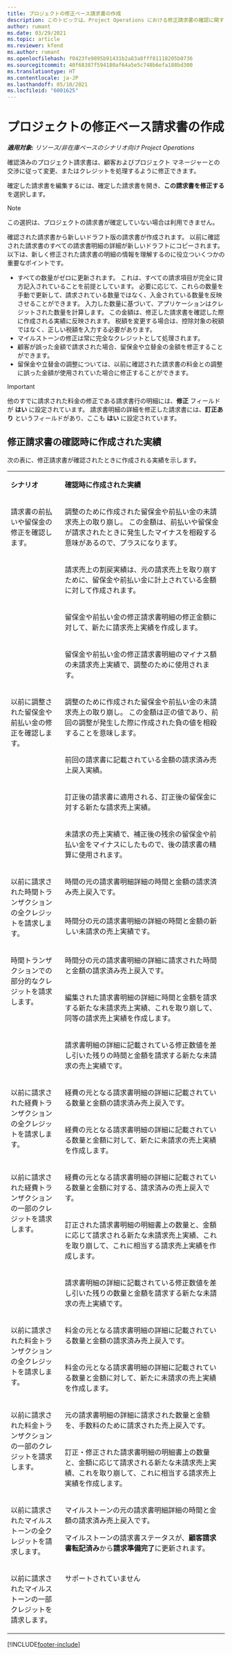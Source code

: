 ```yaml
---
title: プロジェクトの修正ベース請求書の作成
description: このトピックは、Project Operations における修正請求書の確認に関する情報を提供します。
author: rumant
ms.date: 03/29/2021
ms.topic: article
ms.reviewer: kfend
ms.author: rumant
ms.openlocfilehash: f0423fe9895b91431b2a83a8fff81118205b0736
ms.sourcegitcommit: 40f68387f594180af64a5e5c748b6efa188bd300
ms.translationtype: HT
ms.contentlocale: ja-JP
ms.lasthandoff: 05/10/2021
ms.locfileid: "6001625"
---
```

# <a name="create-corrective-project-based-invoices"></a>プロジェクトの修正ベース請求書の作成 

_**適用対象:** リソース/非在庫ベースのシナリオ向け Project Operations_

確認済みのプロジェクト請求書は、顧客およびプロジェクト マネージャーとの交渉に従って変更、またはクレジットを処理するように修正できます。

確定した請求書を編集するには、確定した請求書を開き、**この請求書を修正する** を選択します。 

> [!NOTE]
> この選択は、プロジェクトの請求書が確定していない場合は利用できません。

確認された請求書から新しいドラフト版の請求書が作成されます。 以前に確認された請求書のすべての請求書明細の詳細が新しいドラフトにコピーされます。 以下は、新しく修正された請求書の明細の情報を理解するのに役立ついくつかの重要なポイントです。

- すべての数量がゼロに更新されます。 これは、すべての請求項目が完全に貸方記入されていることを前提としています。 必要に応じて、これらの数量を手動で更新して、請求されている数量ではなく、入金されている数量を反映させることができます。 入力した数量に基づいて、アプリケーションはクレジットされた数量を計算します。 この金額は、修正した請求書を確認した際に作成される実績に反映されます。 税額を変更する場合は、控除対象の税額ではなく、正しい税額を入力する必要があります。
- マイルストーンの修正は常に完全なクレジットとして処理されます。
- 顧客が誤った金額で請求された場合、留保金や立替金の金額を修正することができます。
- 留保金や立替金の調整については、以前に確認された請求書の料金との調整に誤った金額が使用されていた場合に修正することができます。

> [!IMPORTANT]
> 他のすでに請求された料金の修正である請求書行の明細には、**修正** フィールドが **はい** に設定されています。 請求書明細の詳細を修正した請求書には、**訂正あり** というフィールドがあり、ここも **はい** に設定されています。

## <a name="actuals-created-on-confirmation-of-a-corrective-invoice"></a>修正請求書の確認時に作成された実績

次の表に、修正請求書が確認されたときに作成される実績を示します。

<table border="0" cellspacing="0" cellpadding="0">
    <tbody>
        <tr>
            <td width="216" valign="top">
                <p>
                    <strong>シナリオ</strong>
                </p>
            </td>
            <td width="808" valign="top">
                <p>
                    <strong>確認時に作成された実績</strong>
                </p>
            </td>
        </tr>
        <tr>
            <td width="216" rowspan="4" valign="top">
                <p>
請求書の前払いや留保金の修正を確認します。<strong></strong>
                </p>
            </td>
            <td width="408" valign="top">
                <p>
調整のために作成された留保金や前払い金の未請求売上の取り崩し。 この金額は、前払いや留保金が請求されたときに発生したマイナスを相殺する意味があるので、プラスになります。
                </p>
            </td>
        </tr>
        <tr>
            <td width="408" valign="top">
                <p>
請求売上の割戻実績は、元の請求売上を取り崩すために、留保金や前払い金に計上されている金額に対して作成されます。
                </p>
            </td>
        </tr>
        <tr>
            <td width="408" valign="top">
                <p>
留保金や前払い金の修正請求書明細の修正金額に対して、新たに請求売上実績を作成します。
                </p>
            </td>
        </tr>
        <tr>
            <td width="408" valign="top">
                <p>
留保金や前払い金の修正請求書明細のマイナス額の未請求売上実績で、調整のために使用されます。
                </p>
            </td>
        </tr>
        <tr>
            <td width="216" rowspan="4" valign="top">
                <p>
以前に調整された留保金や前払い金の修正を確認します。
                </p>
            </td>
            <td width="408" valign="top">
                <p>
調整のために作成された留保金や前払い金の未請求売上の取り崩し。 この金額は正の値であり、前回の調整が発生した際に作成された負の値を相殺することを意味します。
                </p>
            </td>
        </tr>
        <tr>
            <td width="408" valign="top">
                <p>
前回の請求書に記載されている金額の請求済み売上戻入実績。
                </p>
            </td>
        </tr>
        <tr>
            <td width="408" valign="top">
                <p>
訂正後の請求書に適用される、訂正後の留保金に対する新たな請求売上実績。
                </p>
            </td>
        </tr>
        <tr>
            <td width="408" valign="top">
                <p>
未請求の売上実績で、補正後の残余の留保金や前払い金をマイナスにしたもので、後の請求書の精算に使用されます。
                </p>
            </td>
        </tr>
        <tr>
            <td width="216" rowspan="2" valign="top">
                <p>
以前に請求された時間トランザクションの全クレジットを請求します。
                </p>
            </td>
            <td width="408" valign="top">
                <p>
時間の元の請求書明細詳細の時間と金額の請求済み売上戻入です。
                </p>
            </td>
        </tr>
        <tr>
            <td width="408" valign="top">
                <p>
時間分の元の請求書明細の詳細の時間と金額の新しい未請求の売上実績です。
                </p>
            </td>
        </tr>
        <tr>
            <td width="216" rowspan="3" valign="top">
                <p>
時間トランザクションでの部分的なクレジットを請求します。
                </p>
            </td>
            <td width="408" valign="top">
                <p>
時間分の元の請求書明細の詳細に請求された時間と金額の請求済み売上戻入です。
                </p>
            </td>
        </tr>
        <tr>
            <td width="408" valign="top">
                <p>
編集された請求書明細の詳細に時間と金額を請求する新たな未請求売上実績、これを取り崩して、同等の請求売上実績を作成します。
                </p>
            </td>
        </tr>
        <tr>
            <td width="408" valign="top">
                <p>
請求書明細の詳細に記載されている修正数値を差し引いた残りの時間と金額を請求する新たな未請求の売上実績です。
                </p>
            </td>
        </tr>
        <tr>
            <td width="216" rowspan="2" valign="top">
                <p>
以前に請求された経費トランザクションの全クレジットを請求します。
                </p>
            </td>
            <td width="408" valign="top">
                <p>
経費の元となる請求書明細の詳細に記載されている数量と金額の請求済み売上戻入です。
                </p>
            </td>
        </tr>
        <tr>
            <td width="408" valign="top">
                <p>
経費の元となる請求書明細の詳細に記載されている数量と金額に対して、新たに未請求の売上実績を作成します。
                </p>
            </td>
        </tr>
        <tr>
            <td width="216" rowspan="3" valign="top">
                <p>
以前に請求された経費トランザクションの一部のクレジットを請求します。
                </p>
            </td>
            <td width="408" valign="top">
                <p>
経費の元となる請求書明細の詳細に記載されている数量と金額に対する、請求済みの売上戻入です。
                </p>
            </td>
        </tr>
        <tr>
            <td width="408" valign="top">
                <p>
訂正された請求書明細の明細書上の数量と、金額に応じて請求される新たな未請求売上実績、これを取り崩して、これに相当する請求売上実績を作成します。
                </p>
            </td>
        </tr>
        <tr>
            <td width="408" valign="top">
                <p>
請求書明細の詳細に記載されている修正数値を差し引いた残りの数量と金額を請求する新たな未請求の売上実績です。
                </p>
            </td>
        </tr>
        <tr>
            <td width="216" rowspan="2" valign="top">
                <p>
以前に請求された料金トランザクションの全クレジットを請求します。
                </p>
            </td>
            <td width="408" valign="top">
                <p>
料金の元となる請求書明細の詳細に記載されている数量と金額の請求済み売上戻入です。
                </p>
            </td>
        </tr>
        <tr>
            <td width="408" valign="top">
                <p>
料金の元となる請求書明細の詳細に記載されている数量と金額に対して、新たに未請求の売上実績を作成します。
                </p>
            </td>
        </tr>
        <tr>
            <td width="216" rowspan="2" valign="top">
                <p>
以前に請求された料金トランザクションの一部のクレジットを請求します。
                </p>
            </td>
            <td width="408" valign="top">
                <p>
元の請求書明細の詳細に請求された数量と金額を、手数料のために請求された売上戻入です。
                </p>
            </td>
        </tr>
        <tr>
            <td width="408" valign="top">
                <p>
訂正・修正された請求書明細の明細書上の数量と、金額に応じて請求される新たな未請求売上実績、これを取り崩して、これに相当する請求売上実績を作成します。
                </p>
            </td>
        </tr>
        <tr>
            <td width="216" valign="top">
                <p>
以前に請求されたマイルストーンの全クレジットを請求します。
                </p>
            </td>
            <td width="408" valign="top">
                <p>
マイルストーンの元の請求書明細詳細の時間と金額の請求済み売上戻入です。
                </p>
                <p>
マイルストーンの請求書ステータスが、<b>顧客請求書転記済み</b>から<b>請求準備完了</b>に更新されます。
                </p>
            </td>
        </tr>
        <tr>
            <td width="216" valign="top">
                <p>
以前に請求されたマイルストーンの一部クレジットを請求します。
                </p>
            </td>
            <td width="408" valign="top">
                <p>
サポートされていません </p>
            </td>
        </tr>        
    </tbody>
</table>


[!INCLUDE[footer-include](../includes/footer-banner.md)]
